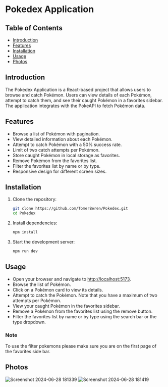 # Pokedex Application

## Table of Contents
- [Introduction](#introduction)
- [Features](#features)
- [Installation](#installation)
- [Usage](#usage)
- [Photos](#photos)

## Introduction
The Pokedex Application is a React-based project that allows users to browse and catch Pokémon. Users can view details of each Pokémon, attempt to catch them, and see their caught Pokémon in a favorites sidebar. The application integrates with the PokeAPI to fetch Pokémon data.

## Features
- Browse a list of Pokémon with pagination.
- View detailed information about each Pokémon.
- Attempt to catch Pokémon with a 50% success rate.
- Limit of two catch attempts per Pokémon.
- Store caught Pokémon in local storage as favorites.
- Remove Pokémon from the favorites list.
- Filter the favorites list by name or by type.
- Responsive design for different screen sizes.

## Installation
1. Clone the repository:
   ```bash
   git clone https://github.com/TomerBeren/Pokedex.git
   cd Pokedex
   ```

2. Install dependencies:
   ```bash
   npm install
   ```

3. Start the development server:
    ```bash
    npm run dev
    ```

## Usage

- Open your browser and navigate to [http://localhost:5173](http://localhost:5173).
- Browse the list of Pokémon.
- Click on a Pokémon card to view its details.
- Attempt to catch the Pokémon. Note that you have a maximum of two attempts per Pokémon.
- View your caught Pokémon in the favorites sidebar.
- Remove a Pokémon from the favorites list using the remove button.
- Filter the favorites list by name or by type using the search bar or the type dropdown.
  
### Note
To use the filter pokemons please make sure you are on the first page of the favorites side bar.

## Photos
![Screenshot 2024-06-28 181339](https://github.com/TomerBeren/Pokedex/assets/118894673/b5a42911-a712-4511-869b-462b826980b0)
![Screenshot 2024-06-28 181419](https://github.com/TomerBeren/Pokedex/assets/118894673/a17c3a8b-34e7-4bf2-b9c0-34323b9299dd)

